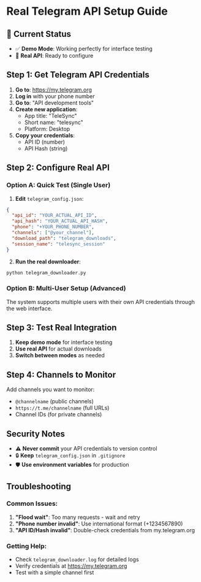 # Real Telegram API Setup Guide

## 🎯 Current Status
- ✅ **Demo Mode**: Working perfectly for interface testing
- 🔧 **Real API**: Ready to configure

## Step 1: Get Telegram API Credentials

1. **Go to**: https://my.telegram.org
2. **Log in** with your phone number
3. **Go to**: "API development tools"
4. **Create new application**:
   - App title: "TeleSync"
   - Short name: "telesync"
   - Platform: Desktop
5. **Copy your credentials**:
   - API ID (number)
   - API Hash (string)

## Step 2: Configure Real API

### Option A: Quick Test (Single User)
1. **Edit** `telegram_config.json`:
```json
{
  "api_id": "YOUR_ACTUAL_API_ID",
  "api_hash": "YOUR_ACTUAL_API_HASH", 
  "phone": "+YOUR_PHONE_NUMBER",
  "channels": ["@your_channel"],
  "download_path": "telegram_downloads",
  "session_name": "telesync_session"
}
```

2. **Run the real downloader**:
```bash
python telegram_downloader.py
```

### Option B: Multi-User Setup (Advanced)
The system supports multiple users with their own API credentials through the web interface.

## Step 3: Test Real Integration

1. **Keep demo mode** for interface testing
2. **Use real API** for actual downloads
3. **Switch between modes** as needed

## Step 4: Channels to Monitor

Add channels you want to monitor:
- `@channelname` (public channels)
- `https://t.me/channelname` (full URLs)
- Channel IDs (for private channels)

## Security Notes

- ⚠️ **Never commit** your API credentials to version control
- 🔒 **Keep** `telegram_config.json` in `.gitignore`
- 🛡️ **Use environment variables** for production

## Troubleshooting

### Common Issues:
1. **"Flood wait"**: Too many requests - wait and retry
2. **"Phone number invalid"**: Use international format (+1234567890)
3. **"API ID/Hash invalid"**: Double-check credentials from my.telegram.org

### Getting Help:
- Check `telegram_downloader.log` for detailed logs
- Verify credentials at https://my.telegram.org
- Test with a simple channel first



